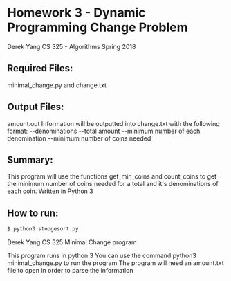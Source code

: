 # Homework 3 - Dynamic Programming Change Problem
Derek Yang
CS 325 - Algorithms
Spring 2018

## Required Files:
minimal_change.py and change.txt

## Output Files:
amount.out
Information will be outputted into change.txt with the following format:
--denominations
--total amount
--minimum number of each denomination
--minimum number of coins needed

## Summary:
This program will use the functions get_min_coins and count_coins
to get the minimum number of coins needed for a total and it's
denominations of each coin.
Written in Python 3

## How to run:
``` bash
$ python3 stoogesort.py
```

Derek Yang
CS 325
Minimal Change program

This program runs in python 3
You can use the command python3 minimal_change.py to run the program
The program will need an amount.txt file to open in order to parse the information
